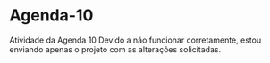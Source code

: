 # Agenda-10
Atividade da Agenda 10
Devido a não funcionar corretamente, estou enviando apenas o projeto com as alterações solicitadas. 
